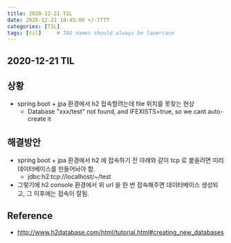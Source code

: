 ```yaml
---
title: 2020-12-21 TIL
date: 2020-12-21 18:45:00 +/-TTTT
categories: [TIL]
tags: [til]     # TAG names should always be lowercase
---
```

 
## 2020-12-21 TIL 

## 상황
- spring boot + jpa 환경에서 h2 접속할려는데 file 위치를 못찾는 현상
    - Database "xxx/test" not found, and IFEXISTS=true, so we cant auto-create it

## 해결방안
- spring boot + jpa 환경에서 h2 에 접속하기 전 아래와 같이 tcp 로 붙을려면 미리 데이터베이스를 만들어놔야 함.
    - jdbc:h2:tcp://localhost/~/test
- 그렇기에 h2 console 환경에서 위 url 을 한 번 접속해주면 데이터베이스 생성되고, 그 이후에는 접속이 잘됨.

## Reference
- http://www.h2database.com/html/tutorial.html#creating_new_databases